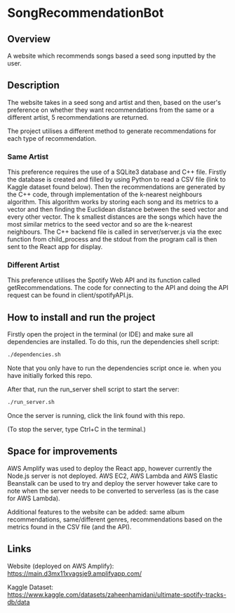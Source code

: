 # SongRecommendationBot

## Overview
A website which recommends songs based a seed song inputted by the user.

## Description
The website takes in a seed song and artist and then, based on the user's preference on whether they want recommendations from the same or a different artist, 5 recommendations are returned.

The project utilises a different method to generate recommendations for each type of recommendation.

### Same Artist
This preference requires the use of a SQLite3 database and C++ file. Firstly the database is created and filled by using Python to read a CSV file (link to Kaggle dataset found below). Then the recommendations are generated by the C++ code, through implementation of the k-nearest neighbours algorithm. This algorithm works by storing each song and its metrics to a vector and then finding the Euclidean distance between the seed vector and every other vector. The k smallest distances are the songs which have the most similar metrics to the seed vector and so are the k-nearest neighbours. The C++ backend file is called in server/server.js via the exec function from child_process and the stdout from the program call is then sent to the React app for display.

### Different Artist
This preference utilises the Spotify Web API and its function called getRecommendations. The code for connecting to the API and doing the API request can be found in client/spotifyAPI.js.

## How to install and run the project
Firstly open the project in the terminal (or IDE) and make sure all dependencies are installed. To do this, run the dependencies shell script:

```bash
./dependencies.sh
```

Note that you only have to run the dependencies script once ie. when you have initially forked this repo.

After that, run the run_server shell script to start the server:
```bash
./run_server.sh
```

Once the server is running, click the link found with this repo.

(To stop the server, type Ctrl+C in the terminal.)

## Space for improvements
AWS Amplify was used to deploy the React app, however currently the Node.js server is not deployed. AWS EC2, AWS Lambda and AWS Elastic Beanstalk can be used to try and deploy the server however take care to note when the server needs to be converted to serverless (as is the case for AWS Lambda).

Additional features to the website can be added: same album recommendations, same/different genres, recommendations based on the metrics found in the CSV file (and the API).

## Links
Website (deployed on AWS Amplify): https://main.d3mx11xvagsje9.amplifyapp.com/

Kaggle Dataset: https://www.kaggle.com/datasets/zaheenhamidani/ultimate-spotify-tracks-db/data
